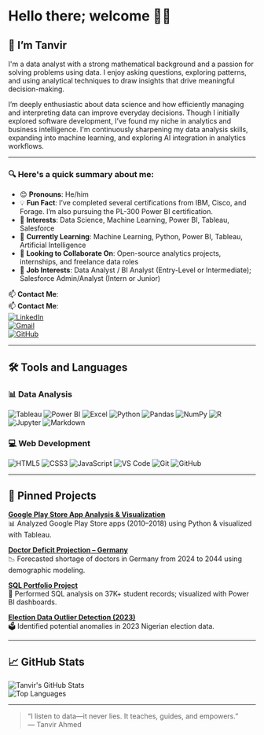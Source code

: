 # Hello there; welcome 👋🏾

## 👋 I’m Tanvir

I'm a data analyst with a strong mathematical background and a passion for solving problems using data. I enjoy asking questions, exploring patterns, and using analytical techniques to draw insights that drive meaningful decision-making.

I’m deeply enthusiastic about data science and how efficiently managing and interpreting data can improve everyday decisions. Though I initially explored software development, I’ve found my niche in analytics and business intelligence. I'm continuously sharpening my data analysis skills, expanding into machine learning, and exploring AI integration in analytics workflows.

---

### 🔍 Here's a quick summary about me:

- 😊 **Pronouns**: He/him  
- 💡 **Fun Fact**: I’ve completed several certifications from IBM, Cisco, and Forage. I’m also pursuing the PL-300 Power BI certification.  
- 🎯 **Interests**: Data Science, Machine Learning, Power BI, Tableau, Salesforce  
- 🌱 **Currently Learning**: Machine Learning, Python, Power BI, Tableau, Artificial Intelligence  
- 🤝 **Looking to Collaborate On**: Open-source analytics projects, internships, and freelance data roles  
- 💼 **Job Interests**: Data Analyst / BI Analyst (Entry-Level or Intermediate); Salesforce Admin/Analyst (Intern or Junior)

📫 **Contact Me**:  
📫 **Contact Me**:  
[![LinkedIn](https://img.shields.io/badge/LinkedIn-blue?logo=linkedin&style=flat-square)](https://www.linkedin.com/in/mdtanvirahmeddev/)  
[![Gmail](https://img.shields.io/badge/Gmail-red?logo=gmail&style=flat-square)](mailto:md.ahmedtanvirdev@gmail.com)  
[![GitHub](https://img.shields.io/badge/GitHub-black?logo=github&style=flat-square)](https://github.com/md-ahmed-tanvir)  


---

## 🛠️ Tools and Languages

### 📊 Data Analysis
![Tableau](https://img.shields.io/badge/Tableau-E97627?style=flat&logo=tableau&logoColor=white)
![Power BI](https://img.shields.io/badge/Power%20BI-F2C811?style=flat&logo=powerbi&logoColor=black)
![Excel](https://img.shields.io/badge/Excel-217346?style=flat&logo=microsoft-excel&logoColor=white)
![Python](https://img.shields.io/badge/Python-3776AB?style=flat&logo=python&logoColor=white)
![Pandas](https://img.shields.io/badge/Pandas-150458?style=flat&logo=pandas)
![NumPy](https://img.shields.io/badge/Numpy-013243?style=flat&logo=numpy)
![R](https://img.shields.io/badge/R-276DC3?style=flat&logo=r&logoColor=white)
![Jupyter](https://img.shields.io/badge/Jupyter-F37626?style=flat&logo=jupyter)
![Markdown](https://img.shields.io/badge/Markdown-000000?style=flat&logo=markdown)

### 💻 Web Development
![HTML5](https://img.shields.io/badge/HTML5-E34F26?style=flat&logo=html5&logoColor=white)
![CSS3](https://img.shields.io/badge/CSS3-1572B6?style=flat&logo=css3&logoColor=white)
![JavaScript](https://img.shields.io/badge/JavaScript-F7DF1E?style=flat&logo=javascript&logoColor=black)
![VS Code](https://img.shields.io/badge/VSCode-007ACC?style=flat&logo=visual-studio-code)
![Git](https://img.shields.io/badge/Git-F05032?style=flat&logo=git&logoColor=white)
![GitHub](https://img.shields.io/badge/GitHub-181717?style=flat&logo=github)

---

## 📌 Pinned Projects

[**Google Play Store App Analysis & Visualization**](https://github.com/md-ahmed-tanvir/google-play-analysis)  
📊 Analyzed Google Play Store apps (2010–2018) using Python & visualized with Tableau.

[**Doctor Deficit Projection – Germany**](https://github.com/md-ahmed-tanvir/doctor-deficit-projection)  
📉 Forecasted shortage of doctors in Germany from 2024 to 2044 using demographic modeling.

[**SQL Portfolio Project**](https://github.com/md-ahmed-tanvir/sql-portfolio-project)  
📑 Performed SQL analysis on 37K+ student records; visualized with Power BI dashboards.

[**Election Data Outlier Detection (2023)**](https://github.com/md-ahmed-tanvir/election-outlier-analysis)  
🗳️ Identified potential anomalies in 2023 Nigerian election data.

---

## 📈 GitHub Stats

![Tanvir's GitHub Stats](https://github-readme-stats.vercel.app/api?username=md-ahmed-tanvir&show_icons=true&theme=gruvbox)  
![Top Languages](https://github-readme-stats.vercel.app/api/top-langs/?username=md-ahmed-tanvir&layout=compact&theme=gruvbox)

---

> “I listen to data—it never lies. It teaches, guides, and empowers.”  
> — Tanvir Ahmed
